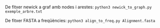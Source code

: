 De fitxer newick a graf amb nodes i arestes:
	`python3 newick_to_graph.py exemple_arbre.txt`

De fitxer FASTA a freqüències:
	`python3 align_to_freq.py Alignment.fasta`
